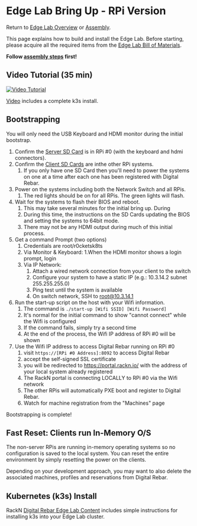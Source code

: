 
Edge Lab Bring Up - RPi Version
==================

Return to [Edge Lab Overview](README.md) or [Assembly](assembly.md).

This page explains how to build and install the Edge Lab.  Before starting, please acquire all the required items from the [Edge Lab Bill of Materials](bill_of_materials.md).

**Follow [assembly steps](assembly.md) first!**

Video Tutorial (35 min)
-----

[![Video Tutorial](https://i9.ytimg.com/vi/Zb6_HRZxsIo/mq3.jpg?sqp=CLK5xPAF&rs=AOn4CLDT0G12hzlgYW1NAfu0PRPJ3H7d3w)](https://youtu.be/Zb6_HRZxsIo)

[Video](https://youtu.be/Zb6_HRZxsIo) includes a complete k3s install.

Bootstrapping
-----------------
You will only need the USB Keyboard and HDMI monitor during the initial bootstrap.

1. Confirm the [Server SD Card](https://s3-us-west-2.amazonaws.com/get.rebar.digital/edge-lab/rpi-server-v1.1.0.img.xz) is in RPi #0 (with the keyboard and hdmi connectors).
2. Confirm the [Client SD Cards](https://s3-us-west-2.amazonaws.com/get.rebar.digital/edge-lab/rpi-client-v1.0.0.img.xz) are inthe other RPi systems.
   1. If you only have one SD Card then you'll need to power the systems on one at a time after each one has been registered with Digital Rebar.
3. Power on the systems including both the Network Switch and all RPis.
   1.  The red lights should be on for all RPis.  The green lights will flash.
4. Wait for the systems to flash their BIOS and reboot.
   1. This may take several minutes for the initial bring up.  During
   2. During this time, the instructions on the SD Cards updating the BIOS and setting the systems to 64bit mode.
   3. There may not be any HDMI output during much of this initial process.
5. Get a command Prompt (two options)
     1. Credentials are root/r0cketsk8ts
     1. Via Monitor & Keyboard:
        1.When the HDMI monitor shows a login prompt, login
     1. Via IP Network:
        1. Attach a wired network connection from your client to the switch
        1. Configure your system to have a static IP (e.g.: 10.3.14.2 subnet 255.255.255.0)
        1. Ping test until the system is available
        1. On switch network, SSH to root@10.3.14.1
6. Run the start-up script on the host with your Wifi information.
   1. The command is `./start-up [Wifi SSID] [Wifi Password]`
   2. It's normal for the initial command to show "cannot connect" while the Wifi is configured
   3. If the command fails, simply try a second time
   4. At the end of the process, the Wifi IP address of RPi #0 will be shown
7. Use the Wifi IP address to access Digital Rebar running on RPi #0
   1. visit `https://[RPi #0 Address]:8092` to access Digital Rebar
   2. accept the self-signed SSL certificate
   3. you will be redirected to https://portal.rackn.io/ with the address of your local system already registered
   4. The RackN portal is connecting LOCALLY to RPi #0 via the Wifi network
   5. The other RPis will automatically PXE boot and register to Digital Rebar.
   6. Watch for machine registration from the "Machines" page

Bootstrapping is complete!

Fast Reset: Clients run In-Memory O/S
-------------------------

The non-server RPis are running in-memory operating systems so no configuration is saved to the local system.  You can reset the entire environment by simply resetting the power on the clients.

Depending on your development approach, you may want to also delete the associated machines, profiles and reservations from Digital Rebar.

Kubernetes (k3s) Install
-------------------

RackN [Digital Rebar Edge Lab Content](https://github.com/digitalrebar/provision-content/blob/v4/edge-lab/._Documentation.meta) includes simple instructions for installing k3s into your Edge Lab cluster.
